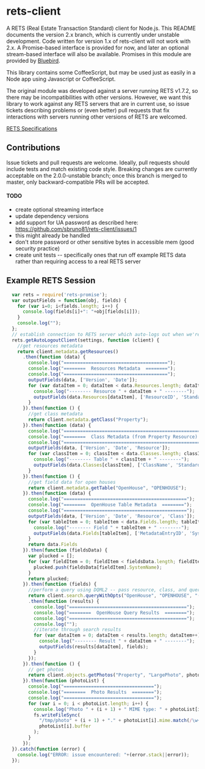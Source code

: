rets-client
===========
A RETS (Real Estate Transaction Standard) client for Node.js.  This README documents the version 2.x branch, which is
currently under unstable development.  Code written for version 1.x of rets-client will not work with 2.x.  A
Promise-based interface is provided for now, and later an optional stream-based interface will also be available.
Promises in this module are provided by [Bluebird](https://github.com/petkaantonov/bluebird).

This library contains some CoffeeScript, but may be used just as easily in a Node app using Javascript or CoffeeScript.

The original module was developed against a server running RETS v1.7.2, so there may be incompatibilities with other
versions.  However, we want this library to work against any RETS servers that are in current use, so issue tickets
describing problems or (even better) pull requests that fix interactions with servers running other versions of RETS
are welcomed.

[RETS Specifications](http://www.reso.org/specifications)

## Contributions
Issue tickets and pull requests are welcome.  Ideally, pull requests should include tests and match existing code style.
Breaking changes are currently acceptable on the 2.0.0-unstable branch; once this branch is merged to master, only
backward-compatible PRs will be accepted.

#### TODO
- create optional streaming interface 
- update dependency versions
- add support for UA password as described here: https://github.com/sbruno81/rets-client/issues/1
 - this might already be handled
- don't store password or other sensitive bytes in accessible mem (good security practice)
- create unit tests -- specifically ones that run off example RETS data rather than requiring access to a real RETS server


## Example RETS Session
```javascript
  var rets = require('rets-promise');
  var outputFields = function(obj, fields) {
    for (var i=0; i<fields.length; i++) {
      console.log(fields[i]+": "+obj[fields[i]]);
    }
    console.log("");
  };
  // establish connection to RETS server which auto-logs out when we're done
  rets.getAutoLogoutClient(settings, function (client) {
    //get resources metadata
    return client.metadata.getResources()
      .then(function (data) {
        console.log("======================================");
        console.log("========  Resources Metadata  ========");
        console.log("======================================");
        outputFields(data, ['Version', 'Date']);
        for (var dataItem = 0; dataItem < data.Resources.length; dataItem++) {
          console.log("-------- Resource " + dataItem + " --------");
          outputFields(data.Resources[dataItem], ['ResourceID', 'StandardName', 'VisibleName', 'ObjectVersion']);
        }
      }).then(function () {
        //get class metadata
        return client.metadata.getClass("Property");
      }).then(function (data) {
        console.log("===========================================================");
        console.log("========  Class Metadata (from Property Resource)  ========");
        console.log("===========================================================");
        outputFields(data, ['Version', 'Date', 'Resource']);
        for (var classItem = 0; classItem < data.Classes.length; classItem++) {
          console.log("-------- Table " + classItem + " --------");
          outputFields(data.Classes[classItem], ['ClassName', 'StandardName', 'VisibleName', 'TableVersion']);
        }
      }).then(function () {
        //get field data for open houses
        return client.metadata.getTable("OpenHouse", "OPENHOUSE");
      }).then(function (data) {
        console.log("=============================================");
        console.log("========  OpenHouse Table Metadata  ========");
        console.log("=============================================");
        outputFields(data, ['Version', 'Date', 'Resource', 'Class']);
        for (var tableItem = 0; tableItem < data.Fields.length; tableItem++) {
          console.log("-------- Field " + tableItem + " --------");
          outputFields(data.Fields[tableItem], ['MetadataEntryID', 'SystemName', 'ShortName', 'LongName', 'DataType']);
        }
        return data.Fields
      }).then(function (fieldsData) {
        var plucked = [];
        for (var fieldItem = 0; fieldItem < fieldsData.length; fieldItem++) {
          plucked.push(fieldsData[fieldItem].SystemName);
        }
        return plucked;
      }).then(function (fields) {
        //perform a query using DQML2 -- pass resource, class, and query, and options
        return client.search.queryWithOpts("OpenHouse", "OPENHOUSE", "(OpenHouseType=PUBLIC),(ActiveYN=1)", {limit:100, offset:1})
        .then(function (results) {
          console.log("===========================================");
          console.log("========  OpenHouse Query Results  ========");
          console.log("===========================================");
          console.log("");
          //iterate through search results
          for (var dataItem = 0; dataItem < results.length; dataItem++) {
            console.log("-------- Result " + dataItem + " --------");
            outputFields(results[dataItem], fields);
          }
        });
      }).then(function () {
        // get photos
        return client.objects.getPhotos("Property", "LargePhoto", photoId)
      }).then(function (photoList) {
        console.log("=================================");
        console.log("========  Photo Results  ========");
        console.log("=================================");
        for (var i = 0; i < photoList.length; i++) {
          console.log("Photo " + (i + 1) + " MIME type: " + photoList[i].mime);
          fs.writeFileSync(
            "/tmp/photo" + (i + 1) + "." + photoList[i].mime.match(/\w+\/(\w+)/i)[1],
            photoList[i].buffer
          );
        }
      });
  }).catch(function (error) {
    console.log("ERROR: issue encountered: "+(error.stack||error));
  });
```
